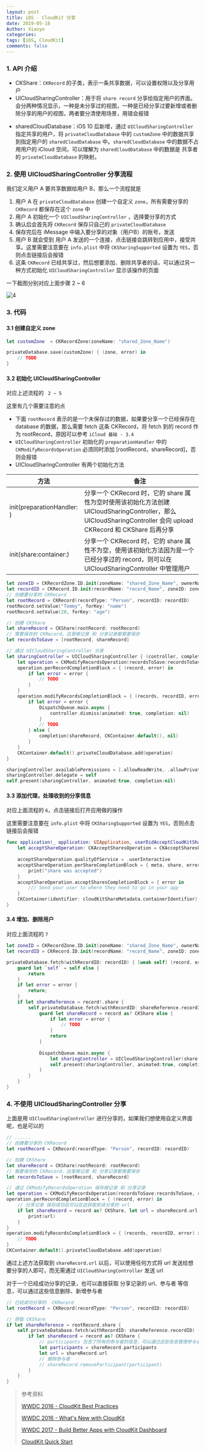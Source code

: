 ```yaml
---
layout: post
title: iOS - CloudKit 分享
date: 2019-05-18
Author: Xiaoye
categories: 
tags: [iOS, CloudKit]
comments: false
---
```


### 1. API 介绍

* CKShare：`CKRecord` 的子类，表示一条共享数据，可以设置权限以及分享用户
* UICloudSharingController：用于将 `share record` 分享给指定用户的界面。会分两种情况显示，一种是未分享过的视图，一种是已经分享过要新增或者删除分享的用户的视图，两者要分清使用场景，用错会报错

- sharedCloudDatabase：iOS 10 后新增，通过 `UICloudSharingController` 指定共享的用户，将 `privateCloudDatabase` 中的 `customZone` 中的数据共享到指定用户的 `sharedCloudDatabase` 中。`sharedCloudDatabase` 中的数据不占用用户的 iCloud 空间，可以理解为 `sharedCloudDatabase` 中的数据是 共享者的 `privateCloudDatabase` 的映射。



### 2. 使用 UICloudSharingController 分享流程

我们定义用户 A 要共享数据给用户 B，那么一个流程就是

1. 用户 A 在 `privateCloudDatabase` 创建一个自定义 `zone`，所有需要分享的 `CKRecord` 都保存在这个 `zone` 中 
2. 用户 A 初始化一个 `UICloudSharingController` ，选择要分享的方式
3. 确认后会首先将 `CKRecord` 保存只自己的 `privateCloudDatabase`
4. 保存完后在 iMessage 中输入要分享的对象（用户B）的账号，发送
5. 用户 B 就会受到 用户 A 发送的一个连接，点击链接会跳转到应用中，接受共享。这里需要注意要在 `info.plist` 中将 `CKSharingSupported` 设置为 `YES`，否则点击链接后会报错
6. 这条 `CKRecord` 已经共享过，然后想要添加、删除共享者的话，可以通过另一种方式初始化 `UICloudSharingController` 显示该操作的页面

一下截图分别对应上面步骤 2 ~ 6

![4](../images/2019-05-16-CloudKit/4.png)

### 3. 代码

#### 3.1 创建自定义 zone

```swift
let customZone  = CKRecordZone(zoneName: "shared_Zone_Name")

privateDatabase.save(customZone) { (zone, error) in
    // TODO
}
```

#### 3.2 初始化 UICloudSharingController

对应上述流程的 ` 2 ~ 5`

这里有几个需要注意的点

* 下面 `rootRecord` 表示的是一个未保存过的数据，如果要分享一个已经保存在 database 的数据，那么需要 fetch 这条 CKRecord，将 fetch 到的 record 作为 rootRecord，原因可以参考 `iCloud 基础 - 3.4`
* `UICloudSharingController` 初始化的 `preparationHandler` 中的 `CKModifyRecordsOperation` 必须同时添加 [rootRecord，shareRecord]，否则会报错
* UICloudSharingController 有两个初始化方法

| 方法                       | 备注                                                         |
| -------------------------- | ------------------------------------------------------------ |
| init(preparationHandler: ) | 分享一个 CKRecord 时，它的 share 属性为空时使用该初始化方法创建 UICloudSharingController，那么 UICloudSharingController 会向 upload CKRecord 和 CKShare 后再分享 |
| init(share:container:)     | 分享一个 CKRecord 时，它的 share 属性不为空，使用该初始化方法因为是一个已经分享过的 record，则可以在 UICloudSharingController 中管理用户 |

```swift
let zoneID = CKRecordZone.ID.init(zoneName: "shared_Zone_Name", ownerName: CKCurrentUserDefaultName)
let recordID = CKRecord.ID.init(recordName: "record_Name", zoneID: zoneID)
// 创建要分享的 CKRecord
let rootRecord = CKRecord(recordType: "Person", recordID: recordID)
rootRecord.setValue("Tommy", forKey: "name")
rootRecord.setValue(28, forKey: "age")

// 创建 CKShare
let shareRecord = CKShare(rootRecord: rootRecord)
// 需要保存的 CKRecord，这里根记录 和 分享记录都需要保存
let recordsToSave = [rootRecord, shareRecord]

// 通过 UICloudSharingController 分享
let sharingController = UICloudSharingController { (controller, completion) in
    let operation = CKModifyRecordsOperation(recordsToSave:recordsToSave, recordIDsToDelete: nil)
    operation.perRecordCompletionBlock = { (record, error) in
        if let error = error {
            // TODO
        }
    }
    operation.modifyRecordsCompletionBlock = { (records, recordID, error) in
        if let error = error {
            DispatchQueue.main.async {
                controller.dismiss(animated: true, completion: nil)
            }
            // TODO
        } else {
            completion(shareRecord, CKContainer.default(), nil)
        }
    }
    CKContainer.default().privateCloudDatabase.add(operation)
}

sharingController.availablePermissions = [.allowReadWrite, .allowPrivate]
sharingController.delegate = self
self.present(sharingController, animated:true, completion:nil)
```

#### 3.3 添加代理，处理收到的分享信息

对应上面流程的 `6`，点击链接后打开应用做的操作

这里需要注意要在 `info.plist` 中将 `CKSharingSupported` 设置为 `YES`，否则点击链接后会报错

```swift
func application(_ application: UIApplication, userDidAcceptCloudKitShareWith cloudKitShareMetadata: CKShare.Metadata) {
    let acceptShareOperation: CKAcceptSharesOperation = CKAcceptSharesOperation(shareMetadatas: [cloudKitShareMetadata])
    
    acceptShareOperation.qualityOfService = .userInteractive
    acceptShareOperation.perShareCompletionBlock = { meta, share, error in
        print("share was accepted")
    }
    acceptShareOperation.acceptSharesCompletionBlock = { error in
        /// Send your user to where they need to go in your app
    }
    CKContainer(identifier: cloudKitShareMetadata.containerIdentifier).add(acceptShareOperation)
}
```

#### 3.4 增加、删除用户

对应上面流程的 `7`

```swift
let zoneID = CKRecordZone.ID.init(zoneName: "shared_Zone_Name", ownerName: CKCurrentUserDefaultName)
let recordID = CKRecord.ID.init(recordName: "record_Name", zoneID: zoneID)

privateDatabase.fetch(withRecordID: recordID) { [weak self] (record, error) in
    guard let `self` = self else {
        return
    }
    if let error = error {
        return;
    }
    if let shareReference = record!.share {
        self.privateDatabase.fetch(withRecordID: shareReference.recordID) { (record, error) in
            guard let shareRecord = record as? CKShare else {
                if let error = error {
                    // TODO
                }
                return
            }
            
            DispatchQueue.main.async {
                let sharingController = UICloudSharingController(share: shareRecord, container: CKContainer.default())
                self.present(sharingController, animated:true, completion:nil)
            }
        }
    }
}
```

### 4. 不使用 UICloudSharingController 分享

上面是用 `UICloudSharingController` 进行分享的，如果我们想使用自定义界面呢，也是可以的

```swift
// ......
// 创建要分享的 CKRecord
let rootRecord = CKRecord(recordType: "Person", recordID: recordID)

// 创建 CKShare
let shareRecord = CKShare(rootRecord: rootRecord)
// 需要保存的 CKRecord，这里根记录 和 分享记录都需要保存
let recordsToSave = [rootRecord, shareRecord]

// 通过 CKModifyRecordsOperation 保存根记录 和 分享记录
let operation = CKModifyRecordsOperation(recordsToSave:recordsToSave, recordIDsToDelete: nil)
operation.perRecordCompletionBlock = { (record, error) in
	// 分享记录 保存成功后可以在这获取到该分享的 url
    if let shareRecord = record as? CKShare, let url = shareRecord.url {
        print(url)
    }
}
operation.modifyRecordsCompletionBlock = { (records, recordID, error) in
    // TODO
}
CKContainer.default().privateCloudDatabase.add(operation)
```

通过上述方法获取到 `shareRecord.url` 以后，可以使用任何方式将 url 发送给想要分享的人即可，而无需通过 `UICloudSharingController` 发送 url

对于一个已经成功分享的记录，也可以直接获取 分享记录的 url、参与者 等信息，可以通过这些信息删除、新增参与者

```swift
// 已经成功分享的  CKRecord
let rootRecord = CKRecord(recordType: "Person", recordID: recordID)

// 获取 CKShare 
if let shareReference = rootRecord.share {
    self.privateDatabase.fetch(withRecordID: shareReference.recordID) { (record, error) in
		if let shareRecord = record as? CKShare {
            // participants 包含了所有的参与者的信息，可以通过这些信息管理参与者
        	let participants = shareRecord.participants
            let url = shareRecord.url
            // 删除参与者
            // shareRecord.removeParticipant(participant)
		}
	}
}
```



> 参考资料
>
> [WWDC 2016 - CloudKit Best Practices](https://developer.apple.com/videos/play/wwdc2016/231/?time=31)
>
> [WWDC 2016 - What's New with CloudKit](<https://developer.apple.com/videos/play/wwdc2016/226>)
>
> [WWDC 2017 - Build Better Apps with CloudKit Dashboard](<https://developer.apple.com/videos/play/wwdc2017/226>)
>
> [CloudKit Quick Start](<https://developer.apple.com/library/archive/documentation/DataManagement/Conceptual/CloudKitQuickStart/Introduction/Introduction.html#//apple_ref/doc/uid/TP40014987-CH1-SW1>)

